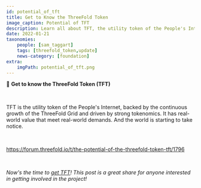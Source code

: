 ```yaml
---
id: potential_of_tft
title: Get to Know the ThreeFold Token
image_caption: Potential of TFT
description: Learn all about TFT, the utility token of the People's Internet meeting real-world demands.
date: 2022-01-21
taxonomies:
    people: [sam_taggart]
    tags: [threefold_token,update]
    news-category: [foundation]
extra:
    imgPath: potential_of_tft.png
---
```


🤝 **Get to know the ThreeFold Token (TFT)**

<br/>

TFT is the utility token of the People's Internet, backed by the continuous growth of the ThreeFold Grid and driven by strong tokenomics. It has real-world value that meet real-world demands. And the world is starting to take notice.

<br/>

https://forum.threefold.io/t/the-potential-of-the-threefold-token-tft/1796

<br/>

*Now's the time to [get TFT](https://library.threefold.me/info/threefold#/tokens/threefold__how_to_buy)! This post is a great share for anyone interested in getting involved in the project!*
